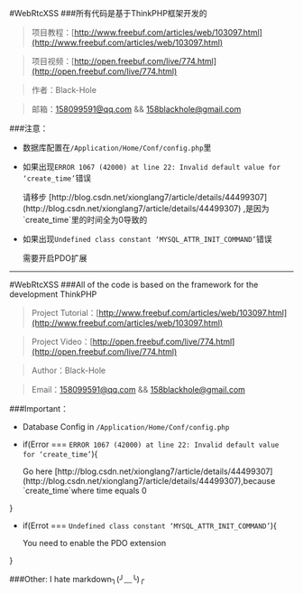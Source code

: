 #WebRtcXSS
###所有代码是基于ThinkPHP框架开发的
>项目教程：[http://www.freebuf.com/articles/web/103097.html](http://www.freebuf.com/articles/web/103097.html)

>项目视频：[http://open.freebuf.com/live/774.html](http://open.freebuf.com/live/774.html)

>作者：Black-Hole

>邮箱：158099591@qq.com && 158blackhole@gmail.com

###注意：

* 数据库配置在`/Application/Home/Conf/config.php`里

* 如果出现`ERROR 1067 (42000) at line 22: Invalid default value for ‘create_time’`错误
  <p>请移步 [http://blog.csdn.net/xionglang7/article/details/44499307](http://blog.csdn.net/xionglang7/article/details/44499307) ,是因为`create_time`里的时间全为0导致的</p>

* 如果出现`Undefined class constant ‘MYSQL_ATTR_INIT_COMMAND’`错误
  <p>需要开启PDO扩展</p>

***
#WebRtcXSS
###All of the code is based on the framework for the development ThinkPHP
>Project Tutorial：[http://www.freebuf.com/articles/web/103097.html](http://www.freebuf.com/articles/web/103097.html)

>Project Video：[http://open.freebuf.com/live/774.html](http://open.freebuf.com/live/774.html)

>Author：Black-Hole

>Email：158099591@qq.com && 158blackhole@gmail.com

###Important：
* Database Config in `/Application/Home/Conf/config.php`

* if(Error === `ERROR 1067 (42000) at line 22: Invalid default value for ‘create_time’`){
   <p>Go here [http://blog.csdn.net/xionglang7/article/details/44499307](http://blog.csdn.net/xionglang7/article/details/44499307),because `create_time`where time equals 0</p>
}

* if(Errot === `Undefined class constant ‘MYSQL_ATTR_INIT_COMMAND’`){
  <p>You need to enable the PDO extension</p>
}

###Other:
I hate markdown╮(╯﹏╰)╭